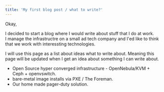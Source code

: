 ```yaml
---
title: 'My first blog post / what to write?'
---
```


Okay,

I decided to start a blog where I would write about stuff that I do at work.  
I manage the infrastructre on a small ad tech company and I'ed like to think that we work with interessting technologies.

I will use this page as a list about ideas what to write about.
Meaning this page will be updated when I get an idea about something I can write about.

* Open Source hyper converged infrastructure - OpenNebula/KVM + Ceph + openvswitch.
* bare-metal image installs via PXE / The Foreman.
* Our home made pager-duty solution.